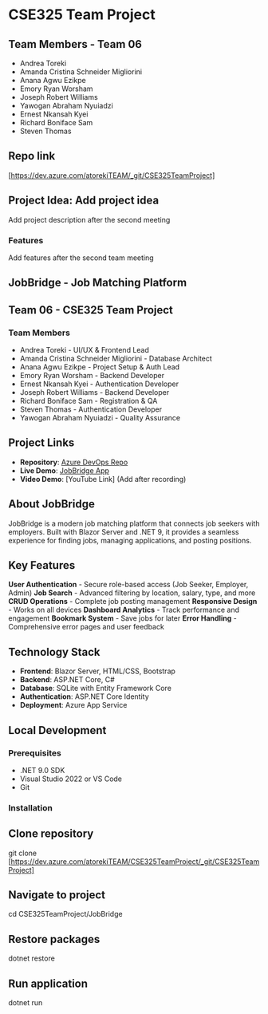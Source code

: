 # CSE325 Team Project

## Team Members - Team 06

- Andrea Toreki
- Amanda Cristina Schneider Migliorini
- Anana Agwu Ezikpe
- Emory Ryan Worsham
- Joseph Robert Williams
- Yawogan Abraham Nyuiadzi
- Ernest Nkansah Kyei
- Richard Boniface Sam
- Steven Thomas

## Repo link

[https://dev.azure.com/atorekiTEAM/_git/CSE325TeamProject]

## Project Idea: Add project idea

Add project description after the second meeting

### Features

Add features after the second team meeting

## JobBridge - Job Matching Platform

## Team 06 - CSE325 Team Project

### Team Members

- Andrea Toreki - UI/UX & Frontend Lead
- Amanda Cristina Schneider Migliorini - Database Architect
- Anana Agwu Ezikpe - Project Setup & Auth Lead
- Emory Ryan Worsham - Backend Developer
- Ernest Nkansah Kyei - Authentication Developer
- Joseph Robert Williams - Backend Developer
- Richard Boniface Sam - Registration & QA
- Steven Thomas - Authentication Developer
- Yawogan Abraham Nyuiadzi - Quality Assurance

## Project Links

- **Repository**: [Azure DevOps Repo](https://dev.azure.com/atorekiTEAM/_git/CSE325TeamProject)
- **Live Demo**: [JobBridge App](https://jobbridge-team06-d5agcya8cka3agd8.northcentralus-01.azurewebsites.net/)
- **Video Demo**: [YouTube Link] (Add after recording)

## About JobBridge

JobBridge is a modern job matching platform that connects job seekers with employers. Built with Blazor Server and .NET 9, it provides a seamless experience for finding jobs, managing applications, and posting positions.

## Key Features

**User Authentication** - Secure role-based access (Job Seeker, Employer, Admin)
**Job Search** - Advanced filtering by location, salary, type, and more
**CRUD Operations** - Complete job posting management
**Responsive Design** - Works on all devices
**Dashboard Analytics** - Track performance and engagement
**Bookmark System** - Save jobs for later
**Error Handling** - Comprehensive error pages and user feedback

## Technology Stack

- **Frontend**: Blazor Server, HTML/CSS, Bootstrap
- **Backend**: ASP.NET Core, C#
- **Database**: SQLite with Entity Framework Core
- **Authentication**: ASP.NET Core Identity
- **Deployment**: Azure App Service

## Local Development

### Prerequisites

- .NET 9.0 SDK
- Visual Studio 2022 or VS Code
- Git

### Installation

## Clone repository

git clone [https://dev.azure.com/atorekiTEAM/CSE325TeamProject/_git/CSE325TeamProject]

## Navigate to project

cd CSE325TeamProject/JobBridge

## Restore packages

dotnet restore

## Run application

dotnet run
   
 